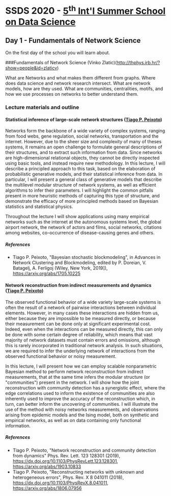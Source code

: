 # SSDS 2020  - [5<sup>th</sup> Int'l Summer School on Data Science](https://sites.google.com/view/ssdatascience2020)

## Day 1 - Fundamentals of Network Science

On the first day of the school you will learn about. 

###Fundamentals of Network Science (Vinko Zlatic)(http://thphys.irb.hr/?show=people&id=zlaticv)

What are Networks and what makes them different from graphs. Where does 
data science and network research intersect. What are network models, 
how are they used. What are communities, centralities, motifs, and how we
use processes on networks to better understand them.

### Lecture materials and outline

#### Statistical inference of large-scale network structures ([Tiago P. Peixoto](https://skewed.de/tiago))

Networks form the backbone of a wide variety of complex systems, ranging
from food webs, gene regulation, social networks, transportation and the
internet. However, due to the sheer size and complexity of many of
theses systems, it remains an open challenge to formulate general
descriptions of their structures, and to extract such information from
data. Since networks are high-dimensional relational objects, they
cannot be directly inspected using basic tools, and instead require new
methodology. In this lecture, I will describe a principled approach to
this task, based on the elaboration of probabilistic generative models,
and their statistical inference from data.  In particular, I will
present a general class of generative models that describe the
multilevel modular structure of network systems, as well as efficient
algorithms to infer their parameters. I will highlight the common
pitfalls present in more heuristic methods of capturing this type of
structure, and demonstrate the efficacy of more principled methods based
on Bayesian statistics and statistical physics.

Throughout the lecture I will show applications using many empirical networks
such as the internet at the autonomous systems level, the global airport
network, the network of actors and films, social networks, citations among
websites, co-occurrence of disease-causing genes and others.

##### References

- Tiago P. Peixoto, "Bayesian stochastic blockmodeling", in Advances in Network Clustering and Blockmodeling, edited by P. Doreian, V. Batagelj, A. Ferligoj (Wiley, New York, 2019]), https://arxiv.org/abs/1705.10225

#### Network reconstruction from indirect measurements and dynamics ([Tiago P. Peixoto](https://skewed.de/tiago))

The observed functional behavior of a wide variety large-scale systems
is often the result of a network of pairwise interactions between
individual elements. However, in many cases these interactions are
hidden from us, either because they are impossible to be measured
directly, or because their measurement can be done only at significant
experimental cost. Indeed, even when the interactions can be measured
directly, this can only be done with some certain degree of reliability,
which means that vast majority of network datasets must contain errors
and omissions, although this is rarely incorporated in traditional
network analysis. In such situations, we are required to infer the
underlying network of interactions from the observed functional behavior
or noisy measurement.

In this lecture, I will present how we can employ scalable nonparametric
Bayesian method to perform network reconstruction from indirect
measurements, that at the same time infers the modular structure (or
"communities") present in the network. I will show how the joint
reconstruction with community detection has a synergistic effect, where
the edge correlations used to inform the existence of communities are
also inherently used to improve the accuracy of the reconstruction
which, in turn, can better inform the uncovering of communities. I will
illustrate the use of the method with noisy networks measurements, and
observations arising from epidemic models and the Ising model, both on
synthetic and empirical networks, as well as on data containing only
functional information.

##### References

- Tiago P. Peixoto, "Network reconstruction and community detection from dynamics" Phys. Rev. Lett. 123 128301 (2019), https://dx.doi.org/10.1103/PhysRevLett.123.128301, https://arxiv.org/abs/1903.10833
- Tiago P. Peixoto, "Reconstructing networks with unknown and heterogeneous errors", Phys. Rev. X 8 041011 (2018), https://dx.doi.org/10.1103/PhysRevX.8.041011, https://arxiv.org/abs/1806.07956

